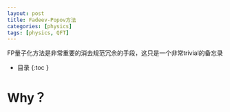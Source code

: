 ```yaml
---
layout: post
title: Fadeev-Popov方法
categories: [physics]
tags: [physics, QFT]
---
```


FP量子化方法是非常重要的消去规范冗余的手段，这只是一个非常trivial的备忘录

<!--more-->

* 目录
{:toc }

# Why？